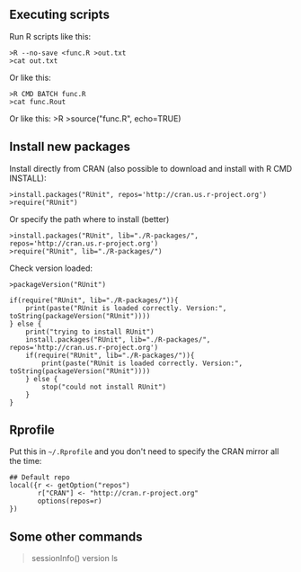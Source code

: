 Executing scripts
----------------

Run R scripts like this:

	>R --no-save <func.R >out.txt
	>cat out.txt

Or like this:

	>R CMD BATCH func.R
	>cat func.Rout

Or like this:
	>R
	>source("func.R", echo=TRUE)



Install new packages
-------------------

Install directly from CRAN (also possible to download and install with R CMD INSTALL): 

	>install.packages("RUnit", repos='http://cran.us.r-project.org')
	>require("RUnit")

Or specify the path where to install (better)

	>install.packages("RUnit", lib="./R-packages/", repos='http://cran.us.r-project.org')
	>require("RUnit", lib="./R-packages/")


Check version loaded:

	>packageVersion("RUnit")


```
if(require("RUnit", lib="./R-packages/")){
    print(paste("RUnit is loaded correctly. Version:", toString(packageVersion("RUnit"))))
} else {
    print("trying to install RUnit")
    install.packages("RUnit", lib="./R-packages/", repos='http://cran.us.r-project.org')
    if(require("RUnit", lib="./R-packages/")){
        print(paste("RUnit is loaded correctly. Version:", toString(packageVersion("RUnit"))))
    } else {
        stop("could not install RUnit")
    }
}
```



Rprofile
-------

Put this in `~/.Rprofile` and you don't need to specify the CRAN mirror all the time:

```
## Default repo
local({r <- getOption("repos")
       r["CRAN"] <- "http://cran.r-project.org" 
       options(repos=r)
})
```



Some other commands
-------------------

>sessionInfo()
>version
>ls
